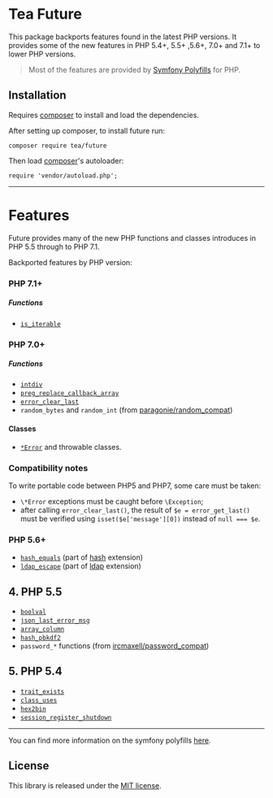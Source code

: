 # Tea Future

This package backports features found in the latest PHP versions.
It provides some of the new features in PHP 5.4+, 5.5+ ,5.6+, 7.0+ and 7.1+ to lower PHP versions.

> Most of the features are provided by [Symfony Polyfills][] for PHP.

## Installation

Requires [composer][] to install and load the dependencies.

After setting up composer, to install future run:

    composer require tea/future

Then load [composer][]'s autoloader:

    require 'vendor/autoload.php';

-----------------------------------------

# Features

Future provides many of the new PHP functions and classes introduces in PHP 5.5 through to PHP 7.1.

Backported features by PHP version:

### PHP 7.1+

##### Functions

- [`is_iterable`](http://php.net/is_iterable)


### PHP 7.0+

##### Functions

- [`intdiv`](http://php.net/intdiv)
- [`preg_replace_callback_array`](http://php.net/preg_replace_callback_array)
- [`error_clear_last`](http://php.net/error_clear_last)
- `random_bytes` and `random_int` (from [paragonie/random_compat](https://github.com/paragonie/random_compat))

#### Classes

- [`*Error`](http://php.net/Error) and throwable classes.

### Compatibility notes

To write portable code between PHP5 and PHP7, some care must be taken:
- `\*Error` exceptions must be caught before `\Exception`;
- after calling `error_clear_last()`, the result of `$e = error_get_last()` must be
  verified using `isset($e['message'][0])` instead of `null === $e`.


### PHP 5.6+

- [`hash_equals`](http://php.net/hash_equals)  (part of [hash](http://php.net/hash) extension)
- [`ldap_escape`](http://php.net/ldap_escape) (part of [ldap](http://php.net/ldap) extension)


## 4. PHP 5.5

- [`boolval`](http://php.net/boolval)
- [`json_last_error_msg`](http://php.net/json_last_error_msg)
- [`array_column`](http://php.net/array_column)
- [`hash_pbkdf2`](http://php.net/hash_pbkdf2)
- `password_*` functions (from [ircmaxell/password_compat](https://github.com/ircmaxell/password_compat))


## 5. PHP 5.4

- [`trait_exists`](http://php.net/trait_exists)
- [`class_uses`](http://php.net/class_uses)
- [`hex2bin`](http://php.net/hex2bin)
- [`session_register_shutdown`](http://php.net/session_register_shutdown)

-----------------

You can find more information on the symfony polyfills [here][symfony polyfills].


## License

This library is released under the [MIT license](LICENSE).



[composer]: https://getcomposer.org/ "Dependency Manager for PHP"
[symfony polyfills]: https://github.com/symfony/polyfill